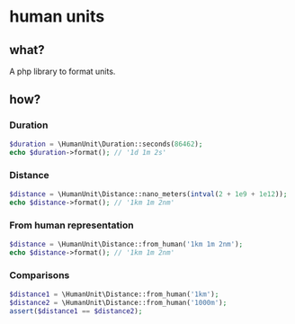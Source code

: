 # human units

## what?

A php library to format units.


## how?

### Duration

```php
$duration = \HumanUnit\Duration::seconds(86462);
echo $duration->format(); // '1d 1m 2s'
```

### Distance

```php
$distance = \HumanUnit\Distance::nano_meters(intval(2 + 1e9 + 1e12));
echo $distance->format(); // '1km 1m 2nm'
```

### From human representation

```php
$distance = \HumanUnit\Distance::from_human('1km 1m 2nm');
echo $distance->format(); // '1km 1m 2nm'
```

### Comparisons

```php
$distance1 = \HumanUnit\Distance::from_human('1km');
$distance2 = \HumanUnit\Distance::from_human('1000m');
assert($distance1 == $distance2);
```
